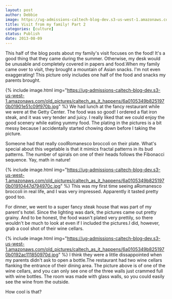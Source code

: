 ```yaml
---
layout: post
author: Debbie
image: https://ug-admissions-caltech-blog-dev.s3-us-west-1.amazonaws.com/old_pictures/caltech_as_it_happens/6a0105349b8251970b01901e51bc6d970b.jpg
title: Visit from my family! Part 2 
categories: [culture]
status: Publish
date: 2013-08-09
---
```


This half of the blog posts about my family's visit focuses on the food!
It's a good thing that they came during the summer. Otherwise, my desk would be unusable and completely covered in papers and food.When my family came over to visit, they brought a mountain of Asian snacks. I'm not even exaggerating! This picture only includes one half of the food and snacks my parents brought.


{% include image.html img="https://ug-admissions-caltech-blog-dev.s3-us-west-1.amazonaws.com/old_pictures/caltech_as_it_happens/6a0105349b8251970b01901e51c09f970b.jpg" %}
We had lunch at the fancy restaurant while we were at the Getty Center. The food was so good! I ordered a flat iron steak, and it was very tender and juicy. I really liked that we could enjoy the good scenery while eating yummy food. The plating in the pictures is a bit messy because I accidentally started chowing down before I taking the picture.

Someone had that really coolRomanesco broccoli on their plate. What's special about this vegetable is that it mimics fractal patterns in its bud patterns. The number of spirals on one of their heads follows the Fibonacci sequence. Yay, math in nature!


{% include image.html img="https://ug-admissions-caltech-blog-dev.s3-us-west-1.amazonaws.com/old_pictures/caltech_as_it_happens/6a0105349b8251970b01910447d794970c.jpg" %}
This was my first time seeing aRomanesco broccoli in real life, and I was very impressed. Apparently it tasted pretty good too.

For dinner, we went to a super fancy steak house that was part of my parent's hotel. Since the lighting was dark, the pictures came out pretty grainy. And to be honest, the food wasn't plated very prettily, so there wouldn't be much to look at even if I included the pictures.I did, however, grab a cool shot of their wine cellars.


{% include image.html img="https://ug-admissions-caltech-blog-dev.s3-us-west-1.amazonaws.com/old_pictures/caltech_as_it_happens/6a0105349b8251970b0192ac111850970d.jpg" %}
I think they were a little dissappointed when my parents didn't ask to open a bottle.The restaurant had two wine cellars flanking the entrance of their dining area. The picture above is of one of the wine cellars, and you can only see one of the three walls just crammed full with wine bottles. The room was made with glass walls, so you could easily see the wine from the outside.

How cool is that?
